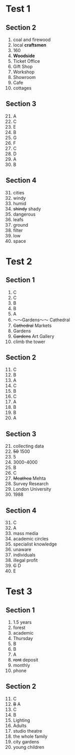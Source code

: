 # Test 1

## Section 2

1. coal and firewood
2. local **craftsmen**
3. 160
4. **Woodside**
5. Ticket Office
6. Gift Shop
7. Workshop
8. Showroom
9. Cafe
10. cottages

## Section 3

21. A
22. C
23. E
24. B
25. G
26. F
27. C
28. D
29. A
30. B

## Section 4

31. cities
32. windy
33. humid
34. ~~shindy~~ shady
35. dangerous
36. leafs
37. ground
38. filter
39. low
40. space


# Test 2

## Section 1
1. C
2. C
3. B
4. B
5. A
6. ～～Gardens～～ Cathedral
7. ~~Cathedral~~ Markets
8. Gardens
9. ~~Gardens~~ Art Gallery
10. climb the tower

## Section 2
11. C
12. B
13. A
14. C
15. B
16. C
17. A
18. B
19. B
20. A

## Section 3

21. collecting data
22. ~~50~~ 1500
23. 5
24. 3000-4000
25. B
26. C
27. ~~Meathea~~ Mehta
28. Survey Research
29. London University
30. 1988

## Section 4

31. C
32. A
33. mass media
34. academic circles
35. specialist knowledge
36. unaware
37. individuals
38. illegal profit
39. ~~C~~ D
40. E

# Test 3

## Section 1

1. 1.5 years
2. forest
3. academic
4. Thursday
5. B
6. B
7. A
8. ~~rent~~ deposit
9. monthly
10. phone

## Section 2

11. C
12. ~~B~~ A
13. C
14. B
15. Lighting
16. Adults
17. studio theatre
18. the whole family
19. city gardens
20. young children

